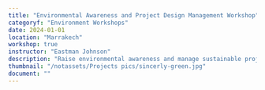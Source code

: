 ```yaml
---
title: "Environmental Awareness and Project Design Management Workshop"
categoryf: "Environment Workshops"
date: 2024-01-01
location: "Marrakech"
workshop: true
instructor: "Eastman Johnson"
description: "Raise environmental awareness and manage sustainable projects."
thumbnail: "/notassets/Projects pics/sincerly-green.jpg"
document: ""
---
```

